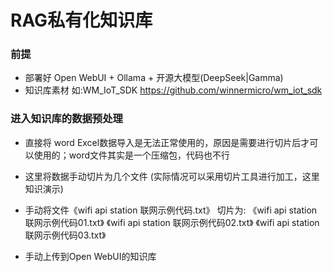 # RAG私有化知识库
### 前提
- 部署好 Open WebUI + Ollama + 开源大模型(DeepSeek|Gamma)
- 知识库素材 如:WM_IoT_SDK  https://github.com/winnermicro/wm_iot_sdk

### 进入知识库的数据预处理
- 直接将 word Excel数据导入是无法正常使用的，原因是需要进行切片后才可以使用的；word文件其实是一个压缩包，代码也不行
- 这里将数据手动切片为几个文件 (实际情况可以采用切片工具进行加工，这里知识演示)
- 手动将文件《wifi api station 联网示例代码.txt》 切片为:
  《wifi api station 联网示例代码01.txt》
  《wifi api station 联网示例代码02.txt》
  《wifi api station 联网示例代码03.txt》

- 手动上传到Open WebUI的知识库
   
